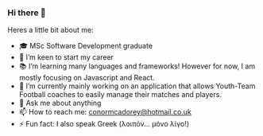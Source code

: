 ### Hi there 👋

Heres a little bit about me:

- 🎓 MSc Software Development graduate 
- 🤝 I’m keen to start my career
- 📚 I’m learning many languages and frameworks! However for now, I am mostly focusing on Javascript and React. 
- 📱 I’m currently mainly working on an application that allows Youth-Team Football coaches to easily manage their matches and players. 
- 💬 Ask me about anything
- 📫 How to reach me: conormcadorey@hotmail.co.uk
- ⚡ Fun fact: I also speak Greek (λοιπόν... μόνο λίγο!)

